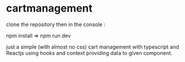 # cartmanagement

clone the repository then in the console :

 npm install
 =>  npm run dev

 just a simple (with almost no css) cart management with typescript and Reactjs using hooks and context providing data to given component.
